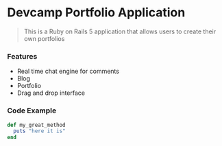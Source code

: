 # Devcamp Portfolio Application

> This is a Ruby on Rails 5 application that allows users to create their own portfolios

### Features

 - Real time chat engine for comments
 - Blog
 - Portfolio
 - Drag and drop interface

 ### Code Example

  ```ruby
  def my_great_method
    puts "here it is"
  end
  ```  